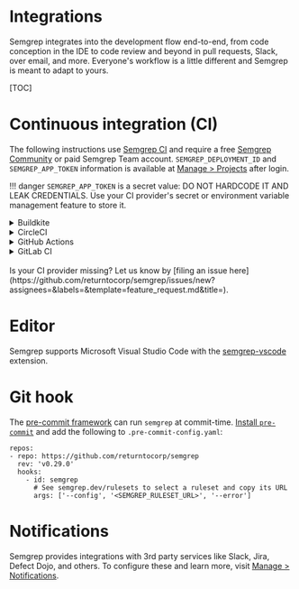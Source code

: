 # Integrations

Semgrep integrates into the development flow end-to-end, from code conception in the IDE to code review and beyond in pull requests, Slack, over email, and more. Everyone's workflow is a little different and Semgrep is meant to adapt to yours.

[TOC]

# Continuous integration (CI)

The following instructions use [Semgrep CI](https://github.com/returntocorp/semgrep-action) and require a free [Semgrep Community](https://semgrep.dev/manage) or paid Semgrep Team account. `SEMGREP_DEPLOYMENT_ID` and `SEMGREP_APP_TOKEN` information is available at [Manage > Projects](https://semgrep.dev/manage/projects) after login.

!!! danger
    `SEMGREP_APP_TOKEN` is a secret value: DO NOT HARDCODE IT AND LEAK CREDENTIALS. Use your CI provider's secret or environment variable management feature to store it. 

<details><summary>Buildkite</summary>
<p>

```yaml
- label: ":semgrep: Semgrep"
  command: python -m semgrep_agent --publish-deployment $SEMGREP_DEPLOYMENT_ID" --publish-token $SEMGREP_APP_TOKEN
  expeditor:
    executor:
      docker:
        image: returntocorp/semgrep-agent:v1
```

</p>
</details>
<details><summary>CircleCI</summary>
<p>

```yaml
version: 2
jobs:
    build:
        docker:
            - image: returntocorp/semgrep-agent:v1
        steps:
            - checkout
            - run: python -m semgrep_agent --publish-deployment $SEMGREP_DEPLOYMENT_ID --publish-token $SEMGREP_APP_TOKEN
```

</p>
</details>
<details><summary>GitHub Actions</summary>
<p>

```yaml
name: Semgrep

on: 
    # Run on all pull requests. Returns the results introduced by the PR.
    pull_request: {}

    # Run on merges. Returns all results.
    #push:
    #    branches: ["master", "main"]

jobs:
  semgrep:
    name: Scan
    runs-on: ubuntu-latest
    steps:
      # Checkout project source
      - uses: actions/checkout@v1
      
      # Scan code using project's configuration on https://semgrep.dev/manage
      - uses: returntocorp/semgrep-action@v1
        with:
          publishToken: ${{ secrets.SEMGREP_APP_TOKEN }}
          publishDeployment: ${{ secrets.SEMGREP_DEPLOYMENT_ID }}
          # Generate a SARIF file for GitHub's code scanning feature. See the next step.
          #generateSarif: "1"

      # Upload SARIF file generated in previous step          
      #- name: Upload SARIF file
      #  uses: github/codeql-action/upload-sarif@v1
      #  with:
      #    sarif_file: semgrep.sarif
      #  if: always()
```

</p>
</details>
<details><summary>GitLab CI</summary>
<p>

```yaml
include:
  - template: 'Workflows/MergeRequest-Pipelines.gitlab-ci.yml'

semgrep:
  image: returntocorp/semgrep-agent:v1
  script:
    - python -m semgrep_agent --publish-deployment $SEMGREP_DEPLOYMENT_ID --publish-token $SEMGREP_APP_TOKEN
```

</p>
</details>
</br>
Is your CI provider missing? Let us know by [filing an issue here](https://github.com/returntocorp/semgrep/issues/new?assignees=&labels=&template=feature_request.md&title=).

# Editor

Semgrep supports Microsoft Visual Studio Code with the [semgrep-vscode](https://marketplace.visualstudio.com/items?itemName=semgrep.semgrep) extension.

# Git hook

The [pre-commit framework](https://pre-commit.com/) can run `semgrep` at commit-time. [Install `pre-commit`](https://pre-commit.com/#install) and add the following to `.pre-commit-config.yaml`:

```
repos:
- repo: https://github.com/returntocorp/semgrep
  rev: 'v0.29.0'
  hooks:
    - id: semgrep
      # See semgrep.dev/rulesets to select a ruleset and copy its URL
      args: ['--config', '<SEMGREP_RULESET_URL>', '--error']
```

# Notifications

Semgrep provides integrations with 3rd party services like Slack, Jira, Defect Dojo, and others. To configure these and learn more, visit [Manage > Notifications](https://semgrep.dev/manage/notifications).

<!-- # Output

This document describes `semgrep` output and the information provided after
running the program. By default output is sent to `stdout` in a user-readable
format.

## Default

By default, `semgrep` outputs results to `stdout`. The output looks like:

```
<finding-file-path>
rule:<rule-id>: <rule-message>
<finding-line-number>: <finding-line-code>
```

The `<rule-id>` and `<rule-message>` should be familiar from the [configuration
file fields](../writing-rules/configuration.md#schema). The `<finding-file>`,
`<finding-line-number>`, and `<finding-line-code>` are included to conveniently
describe the context around the finding.

The following is example output from an [r2c rule](https://github.com/returntocorp/semgrep-rules):

```
node.py
rule:python.deadcode.eqeq-is-bad: useless comparison operation `node.id == node.id` or `node.id != node.id`.
3:        if node.id == node.id:  # Oops, supposed to be 'node_id'
```

## JSON

JSON output can be specified with the `--json` flag. This is useful for hooking
`semgrep`'s findings into other programs or tools. This form of output is much
more verbose and provides the full context around a finding.

JSON output looks like:

```json
{
  "results": [
    {
      "check_id": <rule-id>,
      "path": <finding-file-path>,
      "extra": {
        "lines": <finding-line-code>,
        "message": <rule-message>,
        "metadata": {},
        "metavars": {
          <metavariable-name>: {
            "abstract_content": <metavariable-content>,
            "start": {
              "col": <finding-line-column-start>,
              "line": <finding-line-number-start>,
              "offset": <finding-byte-offset-start>
            },
            "end": {
              "col": <finding-line-column-end>,
              "line": <finding-line-number-end>,
              "offset": <finding-byte-offset-end>
            },
            "unique_id": {
              "md5sum": <finding-unique-idenfier>,
              "type": "AST"|"id"
            }
          }
        },
        "severity": "WARNING"|"ERROR"
      },
      "start": {
        "col": <finding-line-column-start>,
        "line": <finding-line-number-start>
      },
      "end": {
        "col": <finding-line-column-end>,
        "line": <finding-line-number-end>
      }
    },
    {
      "check_id": <rule-id>,
      ...
    },
    ...
  ],
  "errors": [
    {
      "message": "SemgrepCoreRuntimeErrors",
      "data": <error-data>
    },
    ...
  ]
}
```

The following is example output from an [r2c rule](https://github.com/returntocorp/semgrep-rules):

```json
{
  "results": [
    {
      "check_id": "python.deadcode.eqeq-is-bad",
      "path": "targets/basic/test.py",
      "extra": {
        "lines": "    return a + b == a + b",
        "message": "useless comparison operation `a+b == a+b` or `a+b != a+b`; if testing for floating point NaN, use `math.isnan`, or `cmath.isnan` if the number is complex.",
        "metadata": {},
        "metavars": {
          "$X": {
            "abstract_content": "a+b",
            "start": {
              "col": 12,
              "line": 3,
              "offset": 55
            },
            "end": {
              "col": 17,
              "line": 3,
              "offset": 60
            },
            "unique_id": {
              "md5sum": "07d71d85769e594dba9d7ae3d295c01f",
              "type": "AST"
            }
          }
        },
        "severity": "ERROR"
      },
      "start": {
        "col": 12,
        "line": 3
      },
      "end": {
        "col": 26,
        "line": 3
      }
    }
  ],
  "errors": []
}
```

## SARIF (JSON)

You can set the `--sarif` flag to request output as SARIF-compliant JSON.
[SARIF](https://docs.oasis-open.org/sarif/sarif/v2.1.0/cs01/sarif-v2.1.0-cs01.html)
is a standard for representing static analysis results as JSON.
We recommend using the regular `--json` formatting flag
unless you want integrate with a tool that gathers results
from multiple SARIF-compatible static analysis tools.

The following is example output from an [r2c rule](https://github.com/returntocorp/semgrep-rules):

```json
{
  "$schema": "https://raw.githubusercontent.com/oasis-tcs/sarif-spec/master/Schemata/sarif-schema-2.1.0.json",
  "results": [
    {
      "locations": [
        {
          "physicalLocation": {
            "artifactLocation": {
              "uri": "targets/basic/test.py",
              "uriBaseId": "%SRCROOT%"
            },
            "region": {
              "endColumn": 26,
              "endLine": 3,
              "startColumn": 12,
              "startLine": 3
            }
          }
        }
      ],
      "message": {
        "text": "useless comparison operation `a+b == a+b` or `a+b != a+b`; possible bug?"
      },
      "ruleId": "rules.eqeq-is-bad"
    }
  ],
  "tool": {
    "driver": {
      "name": "semgrep",
      "rules": [
        {
          "defaultConfiguration": {
            "level": "error"
          },
          "fullDescription": {
            "text": "useless comparison operation `$X == $X` or `$X != $X`; possible bug?"
          },
          "id": "rules.eqeq-is-bad",
          "name": "rules.eqeq-is-bad",
          "properties": {
            "precision": "very-high",
            "tags": []
          },
          "shortDescription": {
            "text": "useless comparison operation `$X == $X` or `$X != $X`; possible bug?"
          }
        }
      ],
      "semanticVersion": "0.17.0"
    }
  },
  "version": "2.1.0"
}
``` -->

